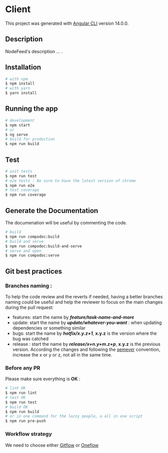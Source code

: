 # Client

This project was generated with [Angular CLI](https://github.com/angular/angular-cli) version 14.0.0.

## Description

NodeFeed's description ... .

## Installation

```bash
# with npm
$ npm install
# with yarn
$ yarn install
```

## Running the app

```bash
# development
$ npm start
# or
$ ng serve
# build for production
$ npm run build
```

## Test

```bash
# unit tests
$ npm run test
# e2e tests : Be sure to have the latest version of chrome
$ npm run e2e
# test coverage
$ npm run coverage
```

## Generate the Documentation

The documenation will be useful by commenting the code.

```bash
# build
$ npm run compodoc:build
# build and serve
$ npm run compodoc:build-and-serve
# serve and open
$ npm run compodoc:serve
```

## Git best practices

### Branches naming :

To help the code review and the reverts if needed, having a better branches naming could be useful and help the reviewer to focus on the main changes during the pull request:

- features: start the name by _**feature/task-name-and-more**_
- update: start the name by _**update/whatever-you-want**_ : when updating dependencies or something similar
- bugs: start the name by _**hotfix/x.y.z+1**_, **x.y.z** is the version where the bug was catched
- release : start the name by _**release/x+n.y+m.z+p**_, **x.y.z** is the previous version. According the changes and following the [semever](https://semver.org/lang/fr/) convention, increase the x or y or z, not all in the same time.

### Before any PR

Please make sure everything is **OK** :

```bash
# lint OK
$ npm run lint
# test OK
$ npm run test
# build OK
$ npm run build
# or in one command for the lazzy peaple, a all in one script
$ npm run pre-push
```

### Workflow strategy

We need to choose either [Gitflow](https://www.atlassian.com/fr/git/tutorials/comparing-workflows/gitflow-workflow) or [Oneflow](https://www.endoflineblog.com/oneflow-a-git-branching-model-and-workflow)
